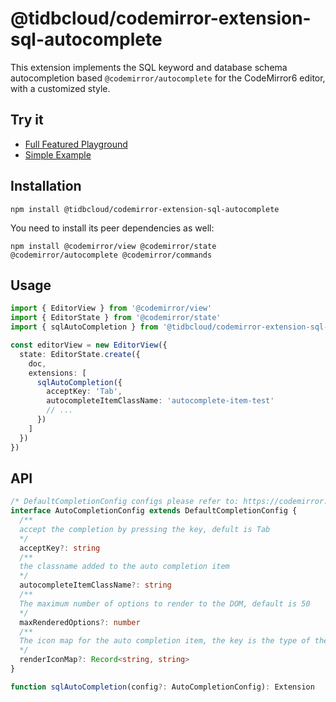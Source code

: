 # @tidbcloud/codemirror-extension-sql-autocomplete

This extension implements the SQL keyword and database schema autocompletion based `@codemirror/autocomplete` for the CodeMirror6 editor, with a customized style.

## Try it

- [Full Featured Playground](https://tisqleditor-playground.netlify.app/)
- [Simple Example](https://tisqleditor-playground.netlify.app/?example=sql-autocomplete&with_select)

## Installation

```shell
npm install @tidbcloud/codemirror-extension-sql-autocomplete
```

You need to install its peer dependencies as well:

```shell
npm install @codemirror/view @codemirror/state @codemirror/autocomplete @codemirror/commands
```

## Usage

```ts
import { EditorView } from '@codemirror/view'
import { EditorState } from '@codemirror/state'
import { sqlAutoCompletion } from '@tidbcloud/codemirror-extension-sql-autocomplete'

const editorView = new EditorView({
  state: EditorState.create({
    doc,
    extensions: [
      sqlAutoCompletion({
        acceptKey: 'Tab',
        autocompleteItemClassName: 'autocomplete-item-test'
        // ...
      })
    ]
  })
})
```

## API

```ts
/* DefaultCompletionConfig configs please refer to: https://codemirror.net/docs/ref/#autocomplete.autocompletion */
interface AutoCompletionConfig extends DefaultCompletionConfig {
  /**
  accept the completion by pressing the key, defult is Tab
  */
  acceptKey?: string
  /**
  the classname added to the auto completion item
  */
  autocompleteItemClassName?: string
  /**
  The maximum number of options to render to the DOM, default is 50
  */
  maxRenderedOptions?: number
  /**
  The icon map for the auto completion item, the key is the type of the completion, the value is the img src
  */
  renderIconMap?: Record<string, string>
}

function sqlAutoCompletion(config?: AutoCompletionConfig): Extension
```
